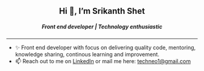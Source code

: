
<h2 align="center">
 Hi 👋, I’m Srikanth Shet
</h2>
<h5 align="center">Front end developer | Technology enthusiastic</h5>
<hr>

- ✨ Front end developer with focus on delivering quality code, mentoring, knowledge sharing, continous learning and improvement.
- 📫 Reach out to me on [LinkedIn](linkedin.com/in/srikanthshet/) or mail me here: techneo1@gmail.com

<!---
techneo1/techneo1 is a ✨ special ✨ repository because its `README.md` (this file) appears on your GitHub profile.
You can click the Preview link to take a look at your changes.
--->
